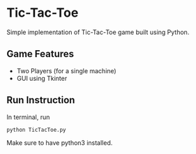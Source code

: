 # Tic-Tac-Toe
Simple implementation of Tic-Tac-Toe game built using Python.

## Game Features
- Two Players (for a single machine)
- GUI using Tkinter

## Run Instruction
In terminal, run
```bash
python TicTacToe.py
```
Make sure to have python3 installed.
